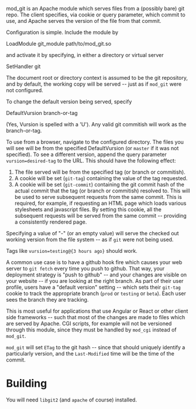 
mod_git is an Apache module which serves files from a (possibly bare) git repo.  The client specifies, via cookie or query parameter, which commit to use, and Apache serves the version of the file from that commit.

Configuration is simple.  Include the module by

   LoadModule git_module path/to/mod_git.so
   
and activate it by specifying, in either a directory or virtual server

   SetHandler git

The document root or directory context is assumed to be the git repository, and by default, the working copy will be served -- just as if `mod_git` were not configured.

To change the default version being served, specify

   DefaultVursion branch-or-tag

(Yes, Vursion is spelled with a 'U').  Any valid git commitish will work as the branch-or-tag.

To use from a browser, navigate to the configured directory.  The files you will see will be from the specified DefaultVursion (or `master` if it was not specified).  To see a different version, append the query parameter `vursion=desired-tag` to the URL.  This should have the following effect:

1.  The file served will be from the specified tag (or branch or commitish).
2.  A cookie will be set (`git-tag`) containing the value of the tag requested.
3.  A cookie will be set (`git-commit`) containing the git commit hash of the actual commit that the tag (or branch or commitish) resolved to.  This will be used to serve subsequent requests from the same commit.  This is required, for example, if requesting an HTML page which loads various stylesheets and javascript files.  By setting this cookie, all the subsequent requests will be served from the same commit -- providing a consistently rendered page.

Specifying a value of "-" (or an empty value) will serve the checked out working version from the file system -- as if `git` were not being used.

Tags like `vursion=testing@{3 hours ago}` should work.

A common use case is to have a github hook fire which causes your web server to `git fetch` every time you push to github.  That way, your deployment strategy is "push to github" -- and your changes are visible on your website -- if you are looking at the right branch.  As part of their user profile, users have a "default version" setting -- which sets their `git-tag` cookie to track the appropriate branch (`prod` or `testing` or `beta`).  Each user sees the branch they are tracking.

This is most useful for applications that use Angular or React or other client side frameworks -- such that most of the changes are made to files which are served by Apache.  CGI scripts, for example will not be versioned through this module, since they must be handled by `mod_cgi` instead of `mod_git`.

`mod_git` will set `ETag` to the git hash -- since that should uniquely identify a particularly version, and the `Last-Modified` time will be the time of the commit.

Building
========

You will need `libgit2` (and `apache` of course) installed.

